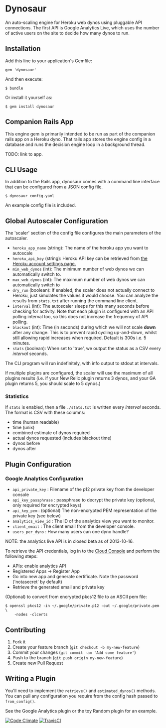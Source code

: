 # Dynosaur

An auto-scaling engine for Heroku web dynos using pluggable API connections.
The first API is Google Analytics Live, which uses the number of active users
on the site to decide how many dynos to run.

## Installation

Add this line to your application's Gemfile:

    gem 'dynosaur'

And then execute:

    $ bundle

Or install it yourself as:

    $ gem install dynosaur

## Companion Rails App

This engine gem is primarily intended to be run as part of the companion rails
app on a Heroku dyno. That rails app stores the engine config in a database and
runs the decision engine loop in a background thread.

TODO: link to app.

## CLI Usage

In addition to the Rails app, dynosaur comes with a command line
interface that can be configured from a JSON config file.

    $ dynosaur config.yaml

An example config file is included.

## Global Autoscaler Configuration

The 'scaler' section of the config file configures the main parameters of the
autoscaler.

 - `heroku_app_name` (string): The name of the heroku app you want to autoscale
 - `heroku_api_key` (string): Heroku API key can be retrieved from [the Heroku account settings page.](https://dashboard.heroku.com/account)
 - `min_web_dynos` (int): The minimum number of web dynos we can automatically switch
   to.
 - `max_web_dynos` (int): The maximum number of web dynos we can automatically switch
   to
 - `dry_run` (boolean): If enabled, the scaler does not actually connect to Heroku, just
        simulates the values it would choose. You can analyze the results from
        `stats.txt` after running the command line client.
 - `interval` (int): The autoscaler sleeps for this many seconds before checking for
        activity. Note that each plugin is configured with an API polling
        interval too, so this does not increase the frequency of API polling.
 - `blackout` (int): Time (in seconds) during which we will not scale **down** after
        any change. This is to prevent rapid cycling up-and-down, whilst still
        allowing rapid increases when required. Default is 300s i.e. 5 minutes.
 - `stats` (boolean): When set to 'true', we output the status as a CSV every
        *interval* seconds.

The CLI program will run indefinitely, with info output to stdout at intervals.

If multiple plugins are configured, the scaler will use the maximum of all
plugins results (i.e. if your New Relic plugin returns 3 dynos, and your GA plugin
returns 5, you should scale to 5 dynos.)

### Statistics

If `stats` is enabled, then a file `./stats.txt` is written every *interval*
seconds. The format is CSV with these columns:

 - time (human readable)
 - time (unix)
 - combined estimate of dynos required
 - actual dynos requested (includes blackout time)
 - dynos before
 - dynos after

## Plugin Configuration

### Google Analytics Configuration

- `api_private_key` : Filename of the p12 private key from the developer console
- `api_key_passphrase` : passphrase to decrypt the private key (optional, only required for encrypted keys)
- `api_key_pem` : (optional) The non-encrypted PEM representation of the private
  key (see below)
- `analytics_view_id` : The ID of the analytics view you want to monitor.
- `client_email` : The client email from the developer console.
- `users_per_dyno` : How many users can one dyno handle?

NOTE: the analytics live API is in closed beta as of 2013-10-16.

To retrieve the API credentials, log in to the [Cloud Console](https://cloud.google.com/console#/project) and perform the following steps:

- APIs: enable analytics API
- Registered Apps -> Register App
- Go into new app and generate certificate. Note the password ('notasecret' by
  default)
- Retrieve the generated email and private key


(Optional) to convert from encrypted pkcs12 file to an ASCII pem file:

    $ openssl pkcs12 -in ~/.google/private.p12 -out ~/.google/private.pem \
		-nodes -clcerts

## Contributing

1. Fork it
2. Create your feature branch (`git checkout -b my-new-feature`)
3. Commit your changes (`git commit -am 'Add some feature'`)
4. Push to the branch (`git push origin my-new-feature`)
5. Create new Pull Request

## Writing a Plugin

You'll need to implement the `retrieve()` and `estimated_dynos()` methods.
You can pull any configuration you require from the config hash passed to
`from_config()`.

See the Google Analytics plugin or the toy Random plugin for an example.

[![Code Climate](https://codeclimate.com/github/harrystech/dynosaur.png)](https://codeclimate.com/github/harrystech/dynosaur)
[![TravisCI](https://travis-ci.org/harrystech/dynosaur.png)](https://travis-ci.org/harrystech/dynosaur)

